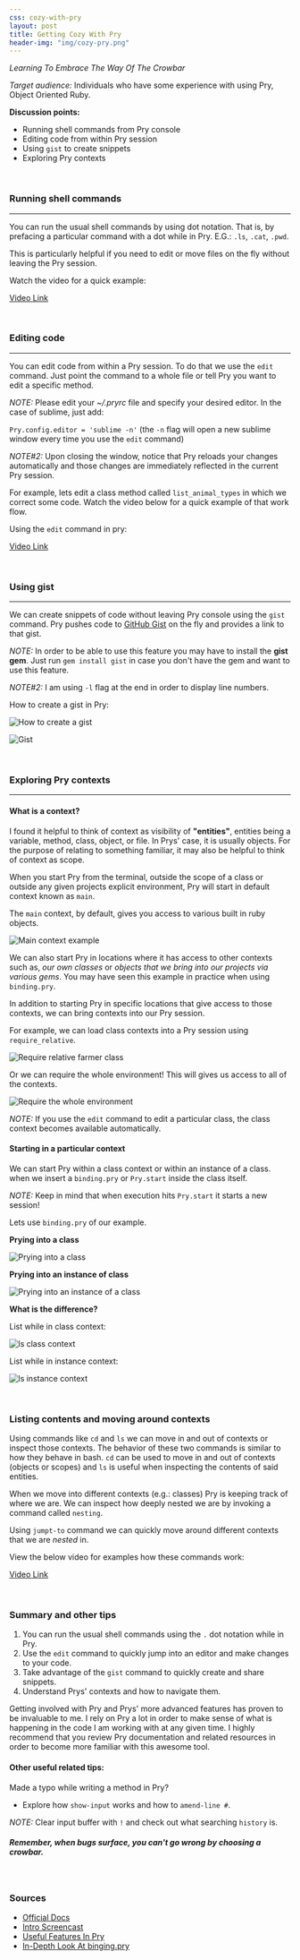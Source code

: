 ```yaml
---
css: cozy-with-pry
layout: post
title: Getting Cozy With Pry
header-img: "img/cozy-pry.png"
---
```


_Learning To Embrace The Way Of The Crowbar_

_Target audience:_ Individuals who have some experience with using Pry, Object 
Oriented Ruby.

**Discussion points:**

* Running shell commands from Pry console
* Editing code from within Pry session
* Using `gist` to create snippets
* Exploring Pry contexts

<br>

### Running shell commands

----

You can run the usual shell commands by using dot notation. That is, by prefacing 
a particular command with a dot while in Pry. E.G.: `.ls`, `.cat`, `.pwd`.

This is particularly helpful if you need to edit or move files on the fly without
leaving the Pry session.

Watch the video for a quick example:

[Video Link](https://youtu.be/-7cNsFJ8gGc)

<br>

### Editing code

----

You can edit code from within a Pry session. To do that we use the `edit` 
command. Just point the command to a whole file or tell Pry you want to edit a 
specific method.

_NOTE:_ Please edit your _~/.pryrc_ file and specify your desired editor. In the
case of sublime, just add:

`Pry.config.editor = 'sublime -n'` (the `-n` flag will open a new sublime window
every time you use the `edit` command)

_NOTE#2:_ Upon closing the window, notice that Pry reloads your changes 
automatically and those changes are immediately reflected in the current Pry 
session.

For example, lets edit a class method called `list_animal_types` in which we 
correct some code. Watch the video below for a quick example of that work flow.

Using the `edit` command in pry:

[Video Link](https://youtu.be/QwbzJbQB0JA)

<br>

### Using gist

----

We can create snippets of code without leaving Pry console using the `gist` 
command. Pry pushes code to [GitHub Gist](https://gist.github.com/) on the fly
and provides a link to that gist.

_NOTE:_ In order to be able to use this feature you may have to install the 
**gist gem**. Just run `gem install gist` in case you don't have the gem and 
want to use this feature.

_NOTE#2:_ I am using `-l` flag at the end in order to display line numbers.

How to create a gist in Pry:

![How to create a gist](http://i.imgur.com/olvVRct.png)

![Gist](http://i.imgur.com/CS2A2uF.png)

<br>

### Exploring Pry contexts

----

#### What is a context? 

I found it helpful to think of context as visibility of **"entities"**,
entities being a variable, method, class, object, or file. In Prys' case, 
it is usually objects. For the purpose of relating to something familiar, it may 
also be helpful to think of context as scope.

When you start Pry from the terminal, outside the scope of a class or outside 
any given projects explicit environment, Pry will start in default context 
known as `main`.

The `main` context, by default, gives you access to various built in ruby objects.

![Main context example](http://i.imgur.com/wYpsHZM.png)

We can also start Pry in locations where it has access to other contexts such as, 
_our own classes_ or _objects that we bring into our projects via various gems_. 
You may have seen this example in practice when using `binding.pry`.

In addition to starting Pry in specific locations that give access to those 
contexts, we can bring contexts into our Pry session.

For example, we can load class contexts into a Pry session using `require_relative`.

![Require relative farmer class](http://i.imgur.com/tOhz8eH.png)

Or we can require the whole environment! This will gives us access to all of 
the contexts.

![Require the whole environment](http://i.imgur.com/aYnCgvh.png)

_NOTE:_ If you use the `edit` command to edit a particular class, the class 
context becomes available automatically.

<p></p>

#### Starting in a particular context

We can start Pry within a class context or within an instance of a class. when 
we insert a `binding.pry` or `Pry.start` inside the class itself.

_NOTE:_ Keep in mind that when execution hits `Pry.start` it starts a new session!

Lets use `binding.pry` of our example.

**Prying into a class**

![Prying into a class](http://i.imgur.com/9faPp6h.png)

<p></p>

**Prying into an instance of class**

![Prying into an instance of a class](http://i.imgur.com/hnBaNBI.png)

<p></p>

**What is the difference?**

List while in class context:

![ls class context](http://i.imgur.com/LMmfi89.png)

<p></p>

List while in instance context:

![ls instance context](http://i.imgur.com/3Ouci1U.png)

<br>

### Listing contents and moving around contexts

Using commands like `cd` and `ls` we can move in and out of contexts or inspect 
those contexts. The behavior of these two commands is similar to how they behave
in bash. `cd` can be used to move in and out of contexts (objects or scopes) and 
`ls` is useful when inspecting the contents of said entities.

When we move into different contexts (e.g.: classes) Pry is keeping track of 
where we are. We can inspect how deeply nested we are by invoking a command 
called `nesting`.

Using `jumpt-to` command we can quickly move around different contexts that we
are _nested_ in.

View the below video for examples how these commands work:

[Video Link](https://youtu.be/-RomBt0IpQk)

<br>

### Summary and other tips

1. You can run the usual shell commands using the `.` dot notation while in Pry.
2. Use the `edit` command to quickly jump into an editor and make changes to
your code.
3. Take advantage of the `gist` command to quickly create and share snippets.
4. Understand Prys' contexts and how to navigate them.

Getting involved with Pry and Prys' more advanced features has proven to be 
invaluable to me. I rely on Pry a lot in order to make sense of what is happening
in the code I am working with at any given time. I highly recommend that you review 
Pry documentation and related resources in order to become more familiar with 
this awesome tool.


#### Other useful related tips:

Made a typo while writing a method in Pry?

* Explore how `show-input` works and how to `amend-line #`.

_NOTE:_ Clear input buffer with `!` and check out what searching `history` is.


##### Remember, when bugs surface, you can't go wrong by choosing a crowbar.

<br>

### Sources

* [Official Docs](https://github.com/pry/pry/wiki)
* [Intro Screencast](http://vimeo.com/26391171)
* [Useful Features In Pry](http://www.bignerdranch.com/blog/my-top-5-pry-features/)
* [In-Depth Look At binging.pry](http://kyrylo.hatenablog.com/entry/2013/05/29/so-what-is-binding-pry-exactly)
